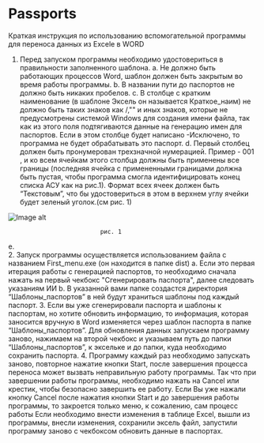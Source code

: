 # Passports
Краткая инструкция по использованию вспомогательной программы для переноса данных из Excele в WORD
1.	Перед запуском программы необходимо удостовериться в правильности заполненного шаблона.
a.	Не должно быть работающих процессов Word, шаблон должен быть закрытым во время работы программы.
b.	В названии пути до паспортов не должно быть никаких пробелов.
c.	В столбце с кратким наименование (в шаблоне Эксель он называется Краткое_наим) не должно быть таких знаков как /,"" и иных знаков, которые не предусмотрены системой Windows для создания имени файла, так как из этого поля подтягиваются данные на генерацию имен для паспортов. Если в этом столбце будет написано -Исключено, то программа не будет обрабатывать это паспорт. 
d.	Первый столбец должен быть пронумерован трехзначной нумерацией. Пример - 001 , и ко всем ячейкам этого столбца должны быть применены все границы (последняя ячейка с примененными границами должна быть пустая, чтобы программа смогла идентифицировать конец списка АСУ как на рис.1).
Формат всех ячеек должен быть “Текстовым”, что бы удостовериться в этом в верхнем углу ячейки будет зеленый уголок.(см рис. 1) 

![Image alt](https://github.com/DanilBukreev/Passports/raw/master/DanilBukreev/Passports/table.png)
 
                              рис. 1
e.	
2.	Запуск программы осуществляется использованием файла с названием First_menu.exe (он находится в папке dist)
a.	Если это первая итерация работы с генерацией паспортов, то необходимо сначала нажать на первый чекбокс "Сгенерировать паспорта", далее следовать указаниям ИИ
b.	В указанной вами папке создастся директория “Шаблоны_паспортов” в ней будут храниться шаблоны под каждый паспорт. 
3.	Если вы уже сгенерировали паспорта и шаблоны к паспортам, но хотите обновить информацию, то информация, которая заносится вручную в Word изменяется через шаблон паспорта в папке “Шаблоны_паспортов”. Для обновления данных запускаем программу заново, нажимаем на второй чекбокс и указываем путь до папки “Шаблоны_паспортов”, к эксельке и до папки, куда необходимо сохранить паспорта.
4.	Программу каждый раз необходимо запускать заново, повторное нажатие кнопки Start, после завершения процесса переноса может вызвать неправильную работу программы. Так что при завершении работы программы, необходимо нажать на Cancel или крестик, чтобы безопасно завершить ее работу.
Если Вы уже нажали кнопку Cancel после нажатия кнопки Start и до завершения работы программы, то закроется только меню, к сожалению, сам процесс работы 
Если необходимо внести изменения в таблице Excel, вышли из программы, внесли изменения, сохранили эксель файл, запустили программу заново с чекбоксом обновить данные в паспортах.
